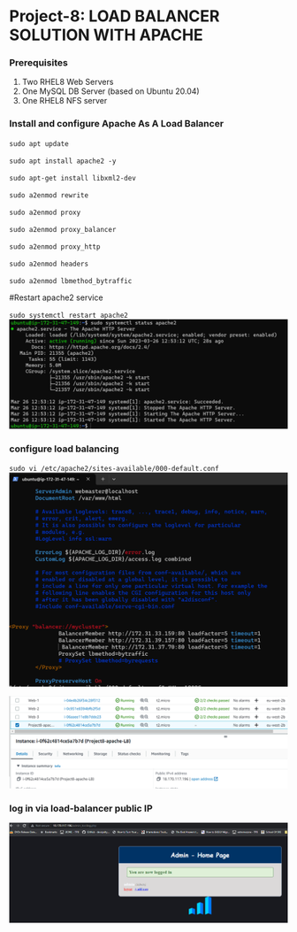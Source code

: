 # Project-8: LOAD BALANCER SOLUTION WITH APACHE

### Prerequisites

1. Two RHEL8 Web Servers
2. One MySQL DB Server (based on Ubuntu 20.04)
3. One RHEL8 NFS server

### Install and configure Apache As A Load Balancer

`sudo apt update`

`sudo apt install apache2 -y`

`sudo apt-get install libxml2-dev`

`sudo a2enmod rewrite`

`sudo a2enmod proxy`

`sudo a2enmod proxy_balancer`

`sudo a2enmod proxy_http`

`sudo a2enmod headers`

`sudo a2enmod lbmethod_bytraffic`

#Restart apache2 service

`sudo systemctl restart apache2`
![](/images/apache-status.png)

### configure load balancing

`sudo vi /etc/apache2/sites-available/000-default.conf`
![](/images/loab-balancing-config.png)

![](/images/aws.png)

### log in via load-balancer public IP

![](/images/Login-LB-IP.png)
